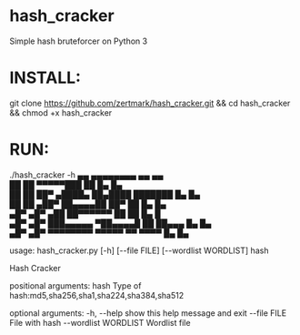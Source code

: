 # hash_cracker
Simple hash bruteforcer on Python 3                                               
# INSTALL:                               
git clone https://github.com/zertmark/hash_cracker.git && cd hash_cracker && chmod +x hash_cracker                       
# RUN:                                                   
./hash_cracker -h
                  ▄▄  ▄▄▄▄▄▄▄▄                                ▄▄        ▄▄                                                   
       ██        ██   ▀▀▀▀▀███                        ██       █▄        █▄                                                   
      ██        ██        ██▀    ▄████▄    ██▄████  ███████     █▄        █▄                                                     
     ██        ██       ▄██▀    ██▄▄▄▄██   ██▀        ██         █▄        █▄                                                 
    ▄█▀       ▄█▀      ▄██      ██▀▀▀▀▀▀   ██         ██          █▄        █                                                   
   ▄█▀       ▄█▀      ███▄▄▄▄▄  ▀██▄▄▄▄█   ██         ██▄▄▄        █▄        █▄                                                        
  ▄█▀       ▄█▀       ▀▀▀▀▀▀▀▀    ▀▀▀▀▀    ▀▀          ▀▀▀▀         █▄        █▄                                                    

usage: hash_cracker.py [-h] [--file FILE] [--wordlist WORDLIST] hash

Hash Cracker

positional arguments:
  hash                 Type of hash:md5,sha256,sha1,sha224,sha384,sha512

optional arguments:
  -h, --help           show this help message and exit
  --file FILE          File with hash
  --wordlist WORDLIST  Wordlist file
